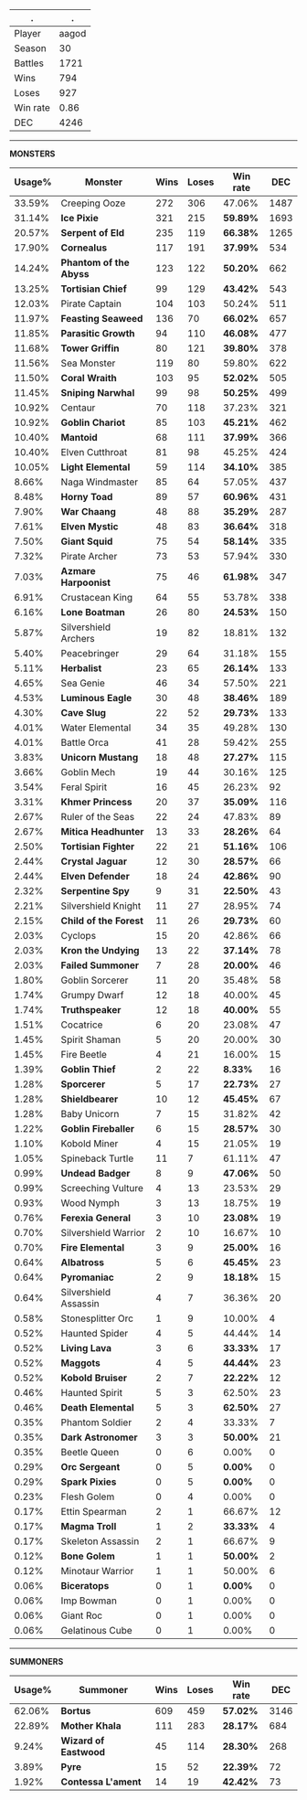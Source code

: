 .|.
|-|-
Player|aagod
Season|30
Battles|1721
Wins|794
Loses|927
Win rate|0.86
DEC|4246

---
**MONSTERS**

Usage%|Monster|Wins|Loses|Win rate|DEC|
-|-|-|-|-|-|
33.59%|Creeping Ooze|272|306|47.06%|1487|
31.14%|**Ice Pixie**|321|215|**59.89%**|1693|
20.57%|**Serpent of Eld**|235|119|**66.38%**|1265|
17.90%|**Cornealus**|117|191|**37.99%**|534|
14.24%|**Phantom of the Abyss**|123|122|**50.20%**|662|
13.25%|**Tortisian Chief**|99|129|**43.42%**|543|
12.03%|Pirate Captain|104|103|50.24%|511|
11.97%|**Feasting Seaweed**|136|70|**66.02%**|657|
11.85%|**Parasitic Growth**|94|110|**46.08%**|477|
11.68%|**Tower Griffin**|80|121|**39.80%**|378|
11.56%|Sea Monster|119|80|59.80%|622|
11.50%|**Coral Wraith**|103|95|**52.02%**|505|
11.45%|**Sniping Narwhal**|99|98|**50.25%**|499|
10.92%|Centaur|70|118|37.23%|321|
10.92%|**Goblin Chariot**|85|103|**45.21%**|462|
10.40%|**Mantoid**|68|111|**37.99%**|366|
10.40%|Elven Cutthroat|81|98|45.25%|424|
10.05%|**Light Elemental**|59|114|**34.10%**|385|
8.66%|Naga Windmaster|85|64|57.05%|437|
8.48%|**Horny Toad**|89|57|**60.96%**|431|
7.90%|**War Chaang**|48|88|**35.29%**|287|
7.61%|**Elven Mystic**|48|83|**36.64%**|318|
7.50%|**Giant Squid**|75|54|**58.14%**|335|
7.32%|Pirate Archer|73|53|57.94%|330|
7.03%|**Azmare Harpoonist**|75|46|**61.98%**|347|
6.91%|Crustacean King|64|55|53.78%|338|
6.16%|**Lone Boatman**|26|80|**24.53%**|150|
5.87%|Silvershield Archers|19|82|18.81%|132|
5.40%|Peacebringer|29|64|31.18%|155|
5.11%|**Herbalist**|23|65|**26.14%**|133|
4.65%|Sea Genie|46|34|57.50%|221|
4.53%|**Luminous Eagle**|30|48|**38.46%**|189|
4.30%|**Cave Slug**|22|52|**29.73%**|133|
4.01%|Water Elemental|34|35|49.28%|130|
4.01%|Battle Orca|41|28|59.42%|255|
3.83%|**Unicorn Mustang**|18|48|**27.27%**|115|
3.66%|Goblin Mech|19|44|30.16%|125|
3.54%|Feral Spirit|16|45|26.23%|92|
3.31%|**Khmer Princess**|20|37|**35.09%**|116|
2.67%|Ruler of the Seas|22|24|47.83%|89|
2.67%|**Mitica Headhunter**|13|33|**28.26%**|64|
2.50%|**Tortisian Fighter**|22|21|**51.16%**|106|
2.44%|**Crystal Jaguar**|12|30|**28.57%**|66|
2.44%|**Elven Defender**|18|24|**42.86%**|90|
2.32%|**Serpentine Spy**|9|31|**22.50%**|43|
2.21%|Silvershield Knight|11|27|28.95%|74|
2.15%|**Child of the Forest**|11|26|**29.73%**|60|
2.03%|Cyclops|15|20|42.86%|66|
2.03%|**Kron the Undying**|13|22|**37.14%**|78|
2.03%|**Failed Summoner**|7|28|**20.00%**|46|
1.80%|Goblin Sorcerer|11|20|35.48%|58|
1.74%|Grumpy Dwarf|12|18|40.00%|45|
1.74%|**Truthspeaker**|12|18|**40.00%**|55|
1.51%|Cocatrice|6|20|23.08%|47|
1.45%|Spirit Shaman|5|20|20.00%|30|
1.45%|Fire Beetle|4|21|16.00%|15|
1.39%|**Goblin Thief**|2|22|**8.33%**|16|
1.28%|**Sporcerer**|5|17|**22.73%**|27|
1.28%|**Shieldbearer**|10|12|**45.45%**|67|
1.28%|Baby Unicorn|7|15|31.82%|42|
1.22%|**Goblin Fireballer**|6|15|**28.57%**|30|
1.10%|Kobold Miner|4|15|21.05%|19|
1.05%|Spineback Turtle|11|7|61.11%|47|
0.99%|**Undead Badger**|8|9|**47.06%**|50|
0.99%|Screeching Vulture|4|13|23.53%|29|
0.93%|Wood Nymph|3|13|18.75%|19|
0.76%|**Ferexia General**|3|10|**23.08%**|19|
0.70%|Silvershield Warrior|2|10|16.67%|10|
0.70%|**Fire Elemental**|3|9|**25.00%**|16|
0.64%|**Albatross**|5|6|**45.45%**|23|
0.64%|**Pyromaniac**|2|9|**18.18%**|15|
0.64%|Silvershield Assassin|4|7|36.36%|20|
0.58%|Stonesplitter Orc|1|9|10.00%|4|
0.52%|Haunted Spider|4|5|44.44%|14|
0.52%|**Living Lava**|3|6|**33.33%**|17|
0.52%|**Maggots**|4|5|**44.44%**|23|
0.52%|**Kobold Bruiser**|2|7|**22.22%**|12|
0.46%|Haunted Spirit|5|3|62.50%|23|
0.46%|**Death Elemental**|5|3|**62.50%**|27|
0.35%|Phantom Soldier|2|4|33.33%|7|
0.35%|**Dark Astronomer**|3|3|**50.00%**|21|
0.35%|Beetle Queen|0|6|0.00%|0|
0.29%|**Orc Sergeant**|0|5|**0.00%**|0|
0.29%|**Spark Pixies**|0|5|**0.00%**|0|
0.23%|Flesh Golem|0|4|0.00%|0|
0.17%|Ettin Spearman|2|1|66.67%|12|
0.17%|**Magma Troll**|1|2|**33.33%**|4|
0.17%|Skeleton Assassin|2|1|66.67%|9|
0.12%|**Bone Golem**|1|1|**50.00%**|2|
0.12%|Minotaur Warrior|1|1|50.00%|6|
0.06%|**Biceratops**|0|1|**0.00%**|0|
0.06%|Imp Bowman|0|1|0.00%|0|
0.06%|Giant Roc|0|1|0.00%|0|
0.06%|Gelatinous Cube|0|1|0.00%|0|

---
**SUMMONERS**

Usage%|Summoner|Wins|Loses|Win rate|DEC|
-|-|-|-|-|-|
62.06%|**Bortus**|609|459|**57.02%**|3146|
22.89%|**Mother Khala**|111|283|**28.17%**|684|
9.24%|**Wizard of Eastwood**|45|114|**28.30%**|268|
3.89%|**Pyre**|15|52|**22.39%**|72|
1.92%|**Contessa L'ament**|14|19|**42.42%**|73|
